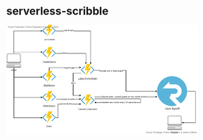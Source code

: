 # serverless-scribble
![alt text](https://github.com/Bjorneer/serverless-scribble/blob/master/Assets/DrawThatThing.vpd.png?raw=true)

